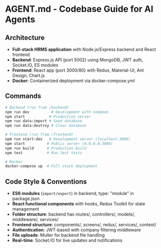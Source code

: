 # AGENT.md - Codebase Guide for AI Agents

## Architecture
- **Full-stack HRMS application** with Node.js/Express backend and React frontend
- **Backend**: Express.js API (port 5002) using MongoDB, JWT auth, Socket.IO, ES modules
- **Frontend**: React app (port 3000/80) with Redux, Material-UI, Ant Design, Chart.js
- **Docker**: Containerized deployment via docker-compose.yml

## Commands
```bash
# Backend (run from /backend)
npm run dev          # Development with nodemon
npm start           # Production server
npm run data:import # Seed database
npm run data:destroy # Clear database

# Frontend (run from /frontend)  
npm run start:dev   # Development server (localhost:3000)
npm start          # Public server (0.0.0.0:3000)
npm run build      # Production build
npm test           # Run Jest tests

# Docker
docker-compose up  # Full stack deployment
```

## Code Style & Conventions
- **ES6 modules** (`import/export`) in backend, type: "module" in package.json
- **React functional components** with hooks, Redux Toolkit for state management
- **Folder structure**: backend has routes/, controllers/, models/, middleware/, services/
- **Frontend structure**: components/, screens/, redux/, services/, context/
- **Authentication**: JWT-based with company filtering middleware
- **File uploads**: Multer for backend file handling
- **Real-time**: Socket.IO for live updates and notifications
